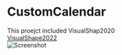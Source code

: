 # CustomCalendar
This proejct included VisualShap2020<br>
<a href="https://github.com/samrids/VisualShapes2022">VisualShape2022</a>
<br>
<img src="https://github.com/samrids/CustomCalendar/blob/main/Screen/CustomCalendar.png" alt="Screenshot"> 
